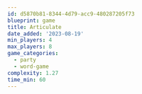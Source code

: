 ```yaml
---
id: d5870b81-8344-4d79-acc9-480287205f73
blueprint: game
title: Articulate
date_added: '2023-08-19'
min_players: 4
max_players: 8
game_categories:
  - party
  - word-game
complexity: 1.27
time_min: 60
---
```

